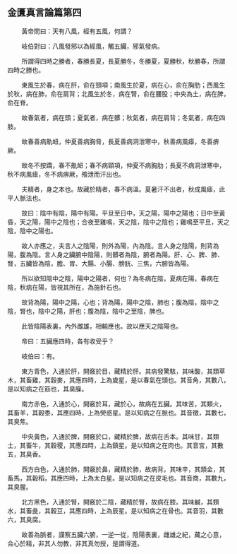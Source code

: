 ## 金匱真言論篇第四

<p>&emsp;&emsp;
黃帝問曰：天有八風，經有五風，何謂？
</p>
<p>&emsp;&emsp;
岐伯對曰：八風發邪以為經風，觸五臟，邪氣發病。
</p>
<p>&emsp;&emsp;
所謂得四時之勝者，春勝長夏，長夏勝冬，冬勝夏，夏勝秋，秋勝春，所謂四時之勝也。
</p>
<p>&emsp;&emsp;
東風生於春，病在肝，俞在頸項；南風生於夏，病在心，俞在胸肋；西風生於秋，病在肺，俞在肩背；北風生於冬，病在腎，俞在腰股；中央為土，病在脾，俞在脊。
</p>
<p>&emsp;&emsp;
故春氣者，病在頭；夏氣者，病在髒；秋氣者，病在肩背；冬氣者，病在四肢。
</p>
<p>&emsp;&emsp;
故春善病鼽衄，仲夏善病胸脅，長夏善病洞泄寒中，秋善病風瘧，冬善痹厥。
</p>
<p>&emsp;&emsp;
故冬不按蹻，春不鼽衄；春不病頸項，仲夏不病胸肋；長夏不病洞泄寒中，秋不病風瘧，冬不病痹厥，飧泄而汗出也。
</p>
<p>&emsp;&emsp;
夫精者，身之本也。故藏於精者，春不病溫。夏暑汗不出者，秋成風瘧，此平人脈法也。
</p>
<p>&emsp;&emsp;
故曰：陰中有陰，陽中有陽。平旦至日中，天之陽，陽中之陽也；日中至黃昏，天之陽，陽中之陰也；合夜至雞鳴，天之陰，陰中之陰也；雞鳴至平旦，天之陰，陰中之陽也。
</p>
<p>&emsp;&emsp;
故人亦應之，夫言人之陰陽，則外為陽，內為陰。言人身之陰陽，則背為陽，腹為陰。言人身之臟腑中陰陽，則髒者為陰，腑者為陽。肝、心、脾、肺、腎，五臟皆為陰，膽、胃、大腸、小腸、膀胱、三焦，六腑皆為陽。
</p>
<p>&emsp;&emsp;
所以欲知陰中之陰，陽中之陽者，何也？為冬病在陰，夏病在陽，春病在陰，秋病在陽，皆視其所在，為施針石也。
</p>
<p>&emsp;&emsp;
故背為陽，陽中之陽，心也；背為陽，陽中之陰，肺也；腹為陰，陰中之陰，腎也，陰中之陽，肝也；腹為陰，陰中之至陰，脾也。
</p>
<p>&emsp;&emsp;
此皆陰陽表裏，內外雌雄，相輸應也。故以應天之陰陽也。
</p>
<p>&emsp;&emsp;
帝曰：五臟應四時，各有收受乎？
</p>
<p>&emsp;&emsp;
岐伯曰：有。
</p>
<p>&emsp;&emsp;
東方青色，入通於肝，開竅於目，藏精於肝。其病發驚駭，其味酸，其類草木，其畜雞，其穀麥，其應四時，上為歲星，是以春氣在頭也。其音角，其數八，是以知病之在筋也，其臭臊。
</p>
<p>&emsp;&emsp;
南方赤色，入通於心，開竅於耳，藏於心，故病在五臟。其味苦，其類火，其畜羊，其穀黍，其應四時，上為熒惑星。是以知病之在脈也。其音徵，其數七，其臭焦。
</p>
<p>&emsp;&emsp;
中央黃色，入通於脾，開竅於口，藏精於脾，故病在舌本。其味甘，其類土，其畜牛，其穀稷，其應四時，上為鎮星。是以知病之在肉也。其音宮，其數五，其臭香。
</p>
<p>&emsp;&emsp;
西方白色，入通於肺，開竅於鼻，藏精於肺，故病背。其味辛，其類金，其畜馬，其穀稻，其應四時，上為太白星。是以知病之在皮毛也。其音商，其數九，其臭腥。
</p>
<p>&emsp;&emsp;
北方黑色，入通於腎，開竅於二陰，藏精於腎，故病在膝。其味鹹，其類水，其畜彘，其穀豆，其應四時，上為辰星。是以知病之在骨也。其音羽，其數六，其臭腐。
</p>
<p>&emsp;&emsp;
故善為脈者，謹察五臟六腑，一逆一從，陰陽表裏，雌雄之紀，藏之心意，合心於精，非其人勿教，非其真勿授，是謂得道。
</p>